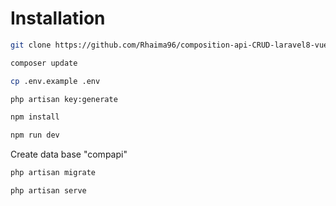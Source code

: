 # Installation

```bash
git clone https://github.com/Rhaima96/composition-api-CRUD-laravel8-vue3.git
```

```bash
composer update
```
```bash
cp .env.example .env
```

```bash
php artisan key:generate
```

```bash
npm install
```

```bash
npm run dev
```

Create data base "compapi"

```bash
php artisan migrate
```

```bash
php artisan serve
```
